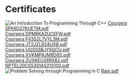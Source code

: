# Certificates
![An Introduction To Programming Through C++](https://user-images.githubusercontent.com/55449877/100380334-a89d8a80-303c-11eb-9037-798d2d2db467.jpg)
[Coursera 5PK6D27KUETM.pdf](https://github.com/ramkishan11/Certificates/files/5604422/Coursera.5PK6D27KUETM.pdf)<br/>
[Coursera DPM6KA2UCEFW.pdf](https://github.com/ramkishan11/Certificates/files/5604423/Coursera.DPM6KA2UCEFW.pdf)<br/>
[Coursera F43S2L7VYL3M.pdf](https://github.com/ramkishan11/Certificates/files/5604435/Coursera.F43S2L7VYL3M.pdf)<br/>
[Coursera JT2JZLR24UXB.pdf](https://github.com/ramkishan11/Certificates/files/5604436/Coursera.JT2JZLR24UXB.pdf)<br/>
[Coursera UQSSSBJY5QCU.pdf](https://github.com/ramkishan11/Certificates/files/5604437/Coursera.UQSSSBJY5QCU.pdf)<br/>
[Coursera XVKMPRJM8D8S.pdf](https://github.com/ramkishan11/Certificates/files/5604438/Coursera.XVKMPRJM8D8S.pdf)<br/>
[Coursera ZUXKEU28RX82.pdf](https://github.com/ramkishan11/Certificates/files/5604439/Coursera.ZUXKEU28RX82.pdf)<br/>
[NPTEL20CS53S1AS210100.pdf](https://github.com/ramkishan11/Certificates/files/5604441/NPTEL20CS53S1AS210100.pdf)<br/>
![Problem Solving through Programming in C](https://user-images.githubusercontent.com/55449877/100380561-1c3f9780-303d-11eb-8a98-6f0846e6b4da.jpg)
[Ram.pdf](https://github.com/ramkishan11/Certificates/files/5604444/Ram.pdf)
